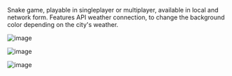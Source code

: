 Snake game, playable in singleplayer or multiplayer, available in local and network form.
Features API weather connection, to change the background color depending on the city's weather.

![image](https://github.com/user-attachments/assets/4db3962b-a0b6-458d-a804-46b8dcc282f3)

![image](https://github.com/user-attachments/assets/c93f6b19-78ff-4d8f-abc1-8ab2b076320e)

![image](https://github.com/user-attachments/assets/0c1e62dd-db25-46c1-bf1c-c0c98a5d0077)



